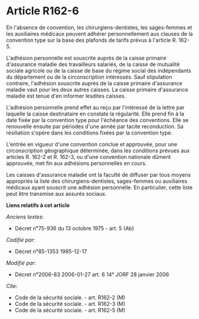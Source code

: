 # Article R162-6

En l'absence de convention, les chirurgiens-dentistes, les sages-femmes et les auxiliaires médicaux peuvent adhérer
personnellement aux clauses de la convention type sur la base des plafonds de tarifs prévus à l'article R. 162-5.

L'adhésion personnelle est souscrite auprès de la caisse primaire d'assurance maladie des travailleurs salariés, de la caisse
de mutualité sociale agricole ou de la caisse de base du régime social des indépendants du département ou de la
circonscription intéressés. Sauf stipulation contraire, l'adhésion souscrite auprès de la caisse primaire d'assurance maladie
vaut pour les deux autres caisses. La caisse primaire d'assurance maladie est tenue d'en informer lesdites caisses.

L'adhésion personnelle prend effet au reçu par l'intéressé de la lettre par laquelle la caisse destinataire en constate la
régularité. Elle prend fin à la date fixée par la convention type pour l'échéance des conventions. Elle se renouvelle ensuite
par périodes d'une année par tacite reconduction. Sa résiliation s'opère dans les conditions fixées par la convention type.

L'entrée en vigueur d'une convention conclue et approuvée, pour une circonscription géographique déterminée, dans les
conditions prévues aux articles R. 162-2 et R. 162-3, ou d'une convention nationale dûment approuvée, met fin aux adhésions
personnelles en cours.

Les caisses d'assurance maladie ont la faculté de diffuser par tous moyens appropriés la liste des chirurgiens-dentistes,
sages-femmes ou auxiliaires médicaux ayant souscrit une adhésion personnelle. En particulier, cette liste peut être transmise
aux assurés sociaux.

**Liens relatifs à cet article**

_Anciens textes_:

  - Décret n°75-936 du 13 octobre 1975 - art. 5 (Ab)

_Codifié par_:

  - Décret n°85-1353 1985-12-17

_Modifié par_:

  - Décret n°2006-83 2006-01-27 art. 6 14° JORF 28 janvier 2006

_Cite_:

  - Code de la sécurité sociale. - art. R162-2 (M)
  - Code de la sécurité sociale. - art. R162-3 (M)
  - Code de la sécurité sociale. - art. R162-5 (M)
